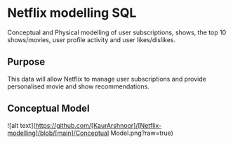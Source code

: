 # Netflix modelling SQL
Conceptual and Physical modelling of user subscriptions, shows, the top 10 shows/movies, user profile activity and user likes/dislikes. 
## Purpose
This data will allow Netflix to manage user subscriptions and provide personalised movie and show recommendations.
## Conceptual Model
![alt text](https://github.com/[KaurArshnoor]/[Netflix-modelling]/blob/[main]/Conceptual Model.png?raw=true)
